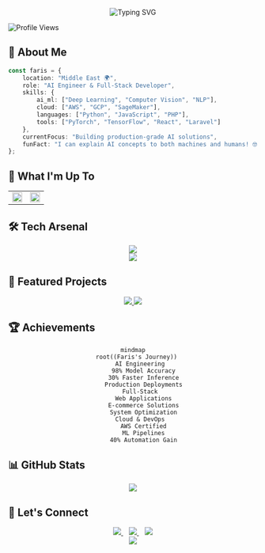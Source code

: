 <div align="center">

![Typing SVG](https://readme-typing-svg.demolab.com?font=Fira+Code&weight=600&size=28&duration=4000&pause=1000&color=2F81F7&center=true&vCenter=true&random=false&width=600&lines=Hello%2C+I'm+Faris+Darwish+%F0%9F%91%8B;AI+Engineer+%F0%9F%A4%96;Full-Stack+Developer+%F0%9F%9A%80;Let's+build+something+amazing!)

</div>

<!-- Profile Views Counter -->
<p align="left">
    <img src="https://komarev.com/ghpvc/?username=Darwee4&label=Profile%20views&color=2F81F7&style=for-the-badge" alt="Profile Views">
</p>

<!-- About Me Section -->
## 🤖 About Me

```typescript
const faris = {
    location: "Middle East 🌍",
    role: "AI Engineer & Full-Stack Developer",
    skills: {
        ai_ml: ["Deep Learning", "Computer Vision", "NLP"],
        cloud: ["AWS", "GCP", "SageMaker"],
        languages: ["Python", "JavaScript", "PHP"],
        tools: ["PyTorch", "TensorFlow", "React", "Laravel"]
    },
    currentFocus: "Building production-grade AI solutions",
    funFact: "I can explain AI concepts to both machines and humans! 🤓"
};
```

<!-- Activity Section -->
## 🚀 What I'm Up To

<table>
  <tr>
    <td width="50%">
        <img src="https://github-readme-activity-graph.vercel.app/graph?username=Darwee4&theme=github-compact&hide_border=true&area=true" width="100%">
    </td>
    <td width="50%">
        <img src="https://github-readme-stats.vercel.app/api/top-langs/?username=Darwee4&layout=compact&theme=github_dark&hide_border=true" width="100%">
    </td>
  </tr>
</table>

<!-- Skills Section -->
## 🛠️ Tech Arsenal

<div align="center">

<img src="https://skillicons.dev/icons?i=python,pytorch,tensorflow,aws,react,nodejs,docker,git" /><br>
<img src="https://skillicons.dev/icons?i=js,php,laravel,mysql,gcp,firebase,vscode,github" />

</div>

<!-- Projects Section -->
## 🌟 Featured Projects

<div align="center">
<a href="YOUR_REPO_LINK">
  <img src="https://github-readme-stats.vercel.app/api/pin/?username=Darwee4&repo=YOUR_REPO_NAME&theme=github_dark&hide_border=true" />
</a>
<a href="YOUR_REPO_LINK">
  <img src="https://github-readme-stats.vercel.app/api/pin/?username=Darwee4&repo=YOUR_REPO_NAME&theme=github_dark&hide_border=true" />
</a>
</div>

<!-- Achievements Section -->
## 🏆 Achievements
<div align="center">

```mermaid
mindmap
  root((Faris's Journey))
    AI Engineering
      98% Model Accuracy
      30% Faster Inference
      Production Deployments
    Full-Stack
      Web Applications
      E-commerce Solutions
      System Optimization
    Cloud & DevOps
      AWS Certified
      ML Pipelines
      40% Automation Gain
```

</div>

<!-- GitHub Stats Section -->
## 📊 GitHub Stats

<div align="center">
    <picture>
        <source media="(prefers-color-scheme: dark)" srcset="https://github-readme-streak-stats.herokuapp.com/?user=Darwee4&theme=github-dark-blue&hide_border=true">
        <source media="(prefers-color-scheme: light)" srcset="https://github-readme-streak-stats.herokuapp.com/?user=Darwee4&theme=default&hide_border=true">
        <img src="https://github-readme-streak-stats.herokuapp.com/?user=Darwee4&theme=default&hide_border=true">
    </picture>
</div>

<!-- Connect Section -->
## 🤝 Let's Connect

<div align="center">
    <a href="https://linkedin.com/in/XFD">
        <img src="https://img.shields.io/badge/LinkedIn-0077B5?style=for-the-badge&logo=linkedin&logoColor=white">
    </a>&nbsp;&nbsp;
    <a href="mailto:XFarisDarwish@gmail.com">
        <img src="https://img.shields.io/badge/Email-D14836?style=for-the-badge&logo=gmail&logoColor=white">
    </a>&nbsp;&nbsp;
    <a href="YOUR_PORTFOLIO_LINK">
        <img src="https://img.shields.io/badge/Portfolio-000000?style=for-the-badge&logo=About.me&logoColor=white">
    </a>
</div>

<!-- Fun Footer -->
<div align="center">
    <img src="https://capsule-render.vercel.app/api?type=waving&color=gradient&height=100&section=footer"/>
</div>
